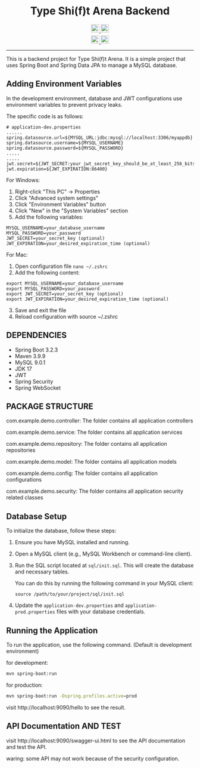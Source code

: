 <!--
 * @Author: hiddenSharp429 z404878860@163.com
 * @Date: 2024-10-27 17:59:31
 * @LastEditors: hiddenSharp429 z404878860@163.com
 * @LastEditTime: 2024-11-05 23:50:47
-->
<div align="center">
  
# Type Shi(f)t Arena Backend

<div>
  <a href="README.MD">
    <img src="https://img.shields.io/badge/English-README-blue.svg?style=for-the-badge" height="22px" />
  </a>
  <a href="README_CN.MD">
    <img src="https://img.shields.io/badge/中文-说明文档-red.svg?style=for-the-badge" height="22px" />
  </a>
</div>

<div style="margin-top: 5px">
  <a href="CONTRIBUTING.MD">
    <img src="https://img.shields.io/badge/English-Contributing-green.svg?style=for-the-badge" height="22px" />
  </a>
  <a href="CONTRIBUTING_CN.MD">
    <img src="https://img.shields.io/badge/中文-贡献指南-yellow.svg?style=for-the-badge" height="22px" />
  </a>
</div>

---

</div>

This is a backend project for Type Shi(f)t Arena. It is a simple project that uses Spring Boot and Spring Data JPA to manage a MySQL database.

## Adding Environment Variables
In the development environment, database and JWT configurations use environment variables to prevent privacy leaks.

The specific code is as follows:
```
# application-dev.properties
......
spring.datasource.url=${MYSQL_URL:jdbc:mysql://localhost:3306/myappdb}
spring.datasource.username=${MYSQL_USERNAME}
spring.datasource.password=${MYSQL_PASSWORD}
.....
.....
jwt.secret=${JWT_SECRET:your_jwt_secret_key_should_be_at_least_256_bits_long_for_security}
jwt.expiration=${JWT_EXPIRATION:86400}
```

For Windows:

1. Right-click "This PC" -> Properties
2. Click "Advanced system settings"
3. Click "Environment Variables" button
4. Click "New" in the "System Variables" section
5. Add the following variables:
```
MYSQL_USERNAME=your_database_username
MYSQL_PASSWORD=your_password
JWT_SECRET=your_secret_key (optional)
JWT_EXPIRATION=your_desired_expiration_time (optional)
```

For Mac:

1. Open configuration file `nano ~/.zshrc`
2. Add the following content:
```
export MYSQL_USERNAME=your_database_username
export MYSQL_PASSWORD=your_password
export JWT_SECRET=your_secret_key (optional)
export JWT_EXPIRATION=your_desired_expiration_time (optional)
```

3. Save and exit the file
4. Reload configuration with source ~/.zshrc

## DEPENDENCIES
- Spring Boot 3.2.3
- Maven 3.9.9
- MySQL 9.0.1
- JDK 17
- JWT
- Spring Security
- Spring WebSocket

## PACKAGE STRUCTURE
com.example.demo.controller: The folder contains all application controllers

com.example.demo.service: The folder contains all application services

com.example.demo.repository: The folder contains all application repositories

com.example.demo.model: The folder contains all application models

com.example.demo.config: The folder contains all application configurations

com.example.demo.security: The folder contains all application security related classes

## Database Setup

To initialize the database, follow these steps:

1. Ensure you have MySQL installed and running.
2. Open a MySQL client (e.g., MySQL Workbench or command-line client).
3. Run the SQL script located at `sql/init.sql`. This will create the database and necessary tables.

   You can do this by running the following command in your MySQL client:
   ```
   source /path/to/your/project/sql/init.sql
   ```

4. Update the `application-dev.properties` and `application-prod.properties` files with your database credentials.

## Running the Application

To run the application, use the following command. (Default is development environment)

for development:
```bash
mvn spring-boot:run
```

for production:
```bash
mvn spring-boot:run -Dspring.profiles.active=prod
```

visit http://localhost:9090/hello to see the result.

## API Documentation AND TEST
visit http://localhost:9090/swagger-ui.html to see the API documentation and test the API.

waring: some API may not work because of the security configuration.
